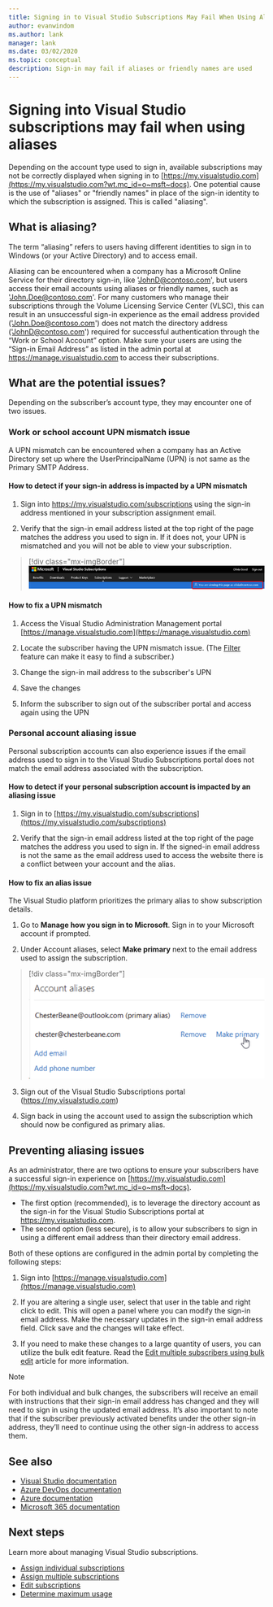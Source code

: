 ```yaml
---
title: Signing in to Visual Studio Subscriptions May Fail When Using Aliases | Microsoft Docs
author: evanwindom
ms.author: lank
manager: lank
ms.date: 03/02/2020
ms.topic: conceptual
description: Sign-in may fail if aliases or friendly names are used
---
```


# Signing into Visual Studio subscriptions may fail when using aliases
Depending on the account type used to sign in, available subscriptions may not be correctly displayed when signing in to [https://my.visualstudio.com](https://my.visualstudio.com?wt.mc_id=o~msft~docs). One potential cause is the use of "aliases" or "friendly names" in place of the sign-in identity to which the subscription is assigned. This is called "aliasing".

## What is aliasing?
The term “aliasing” refers to users having different identities to sign in to Windows (or your Active Directory) and to access email.

Aliasing can be encountered when a company has a Microsoft Online Service for their directory sign-in, like 'JohnD@contoso.com', but users access their email accounts using aliases or friendly names, such as 'John.Doe@contoso.com'. For many customers who manage their subscriptions through the Volume Licensing Service Center (VLSC), this can result in an unsuccessful sign-in experience as the email address provided ('John.Doe@contoso.com') does not match the directory address ('JohnD@contoso.com') required for successful authentication through the “Work or School Account” option.  Make sure your users are using the “Sign-in Email Address” as listed in the admin portal at https://manage.visualstudio.com to access their subscriptions. 

## What are the potential issues?

Depending on the subscriber’s account type, they may encounter one of two issues. 

### Work or school account UPN mismatch issue 
A UPN mismatch can be encountered when a company has an Active Directory set up where the UserPrincipalName (UPN) is not same as the Primary SMTP Address. 

#### How to detect if your sign-in address is impacted by a UPN mismatch 

1. Sign into https://my.visualstudio.com/subscriptions using the sign-in address mentioned in your subscription assignment email.

2. Verify that the sign-in email address listed at the top right of the page matches the address you used to sign in.  If it does not, your UPN is mismatched and you will not be able to view your subscription. 

> [!div class="mx-imgBorder"]
> ![Sign in email address](_img//aliasing/sign-in-email.png)

#### How to fix a UPN mismatch

1. Access the Visual Studio Administration Management portal [https://manage.visualstudio.com](https://manage.visualstudio.com) 

2. Locate the subscriber having the UPN mismatch issue. (The [Filter](search-license.md) feature can make it easy to find a subscriber.)

3. Change the sign-in mail address to the subscriber's UPN 

0. Save the changes 

0. Inform the subscriber to sign out of the subscriber portal and access again using the UPN 

### Personal account aliasing issue

Personal subscription accounts can also experience issues if the email address used to sign in to the Visual Studio Subscriptions portal does not match the email address associated with the subscription. 

#### How to detect if your personal subscription account is impacted by an aliasing issue

1. Sign in to [https://my.visualstudio.com/subscriptions](https://my.visualstudio.com/subscriptions)

0. Verify that the sign-in email address listed at the top right of the page matches the address you used to sign in.  If the signed-in email address is not the same as the email address used to access the website there is a conflict between your account and the alias.

#### How to fix an alias issue

The Visual Studio platform prioritizes the primary alias to show subscription details. 

1. Go to **Manage how you sign in to Microsoft**. Sign in to your Microsoft account if prompted. 

2. Under Account aliases, select **Make primary** next to the email address used to assign the subscription. 

> [!div class="mx-imgBorder"]
> ![Set the primary email address](_img//aliasing/account-aliases.png)

3. Sign out of the Visual Studio Subscriptions portal (https://my.visualstudio.com) 

4. Sign back in using the account used to assign the subscription which should now be configured as primary alias. 

## Preventing aliasing issues

As an administrator, there are two options to ensure your subscribers have a successful sign-in experience on [https://my.visualstudio.com](https://my.visualstudio.com?wt.mc_id=o~msft~docs).
- The first option (recommended), is to leverage the directory account as the sign-in for the Visual Studio Subscriptions portal at https://my.visualstudio.com.  
- The second option (less secure), is to allow your subscribers to sign in using a different email address than their directory email address.

Both of these options are configured in the admin portal by completing the following steps:  
1. Sign into [https://manage.visualstudio.com](https://manage.visualstudio.com) 

0. If you are altering a single user, select that user in the table and right click to edit. This will open a panel where you can modify the sign-in email address. Make the necessary updates in the sign-in email address field. Click save and the changes will take effect.  

0. If you need to make these changes to a large quantity of users, you can utilize the bulk edit feature. Read the [Edit multiple subscribers using bulk edit](https://docs.microsoft.com/visualstudio/subscriptions/edit-license#edit-multiple-subscribers-using-bulk-edit) article for more information.

> [!NOTE]
> For both individual and bulk changes, the subscribers will receive an email with instructions that their sign-in email address has changed and they will need to sign in using the updated email address. It’s also important to note that if the subscriber previously activated benefits under the other sign-in address, they’ll need to continue using the other sign-in address to access them.  

## See also
- [Visual Studio documentation](https://docs.microsoft.com/visualstudio/)
- [Azure DevOps documentation](https://docs.microsoft.com/azure/devops/)
- [Azure documentation](https://docs.microsoft.com/azure/)
- [Microsoft 365 documentation](https://docs.microsoft.com/microsoft-365/)


## Next steps
Learn more about managing Visual Studio subscriptions.
- [Assign individual subscriptions](assign-license.md)
- [Assign multiple subscriptions](assign-license-bulk.md)
- [Edit subscriptions](edit-license.md)
- [Determine maximum usage](maximum-usage.md)


